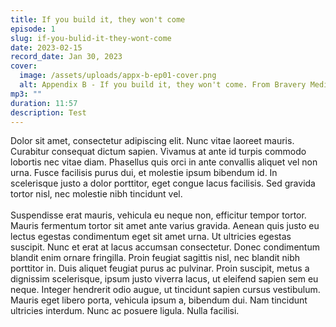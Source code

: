```yaml
---
title: If you build it, they won't come
episode: 1
slug: if-you-bulid-it-they-wont-come
date: 2023-02-15
record_date: Jan 30, 2023
cover:
  image: /assets/uploads/appx-b-ep01-cover.png
  alt: Appendix B - If you build it, they won't come. From Bravery Media.
mp3: ""
duration: 11:57
description: Test
---
```

Dolor sit amet, consectetur adipiscing elit. Nunc vitae laoreet mauris. Curabitur consequat dictum sapien. Vivamus at ante id turpis commodo lobortis nec vitae diam. Phasellus quis orci in ante convallis aliquet vel non urna. Fusce facilisis purus dui, et molestie ipsum bibendum id. In scelerisque justo a dolor porttitor, eget congue lacus facilisis. Sed gravida tortor nisl, nec molestie nibh tincidunt vel.\
\
Suspendisse erat mauris, vehicula eu neque non, efficitur tempor tortor. Mauris fermentum tortor sit amet ante varius gravida. Aenean quis justo eu lectus egestas condimentum eget sit amet urna. Ut ultricies egestas suscipit. Nunc et erat at lacus accumsan consectetur. Donec condimentum blandit enim ornare fringilla. Proin feugiat sagittis nisl, nec blandit nibh porttitor in. Duis aliquet feugiat purus ac pulvinar. Proin suscipit, metus a dignissim scelerisque, ipsum justo viverra lacus, ut eleifend sapien sem eu neque. Integer hendrerit odio augue, ut tincidunt sapien cursus vestibulum. Mauris eget libero porta, vehicula ipsum a, bibendum dui. Nam tincidunt ultricies interdum. Nunc ac posuere ligula. Nulla facilisi.